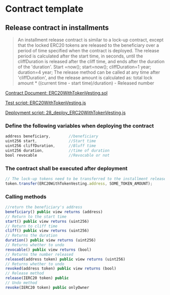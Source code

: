 # Contract template


## Release contract in installments

> An installment release contract is similar to a lock-up contract, except that the locked ERC20 tokens are released to the beneficiary over a period of time specified when the contract is deployed.
> The release period is calculated after the start time, in seconds, until the cliffDuration is released after the cliff time, and ends after the duration of the 'duration'.
> Start =now(); start=now(); cliffDuration=1 year; duration=4 year;
> The release method can be called at any time after 'cliffDuration', and the release amount is calculated as: total lock amount * ((current time - start time)/duration) - Released number

[Contract Document: ERC20WithTokenVesting.sol](https://github.com/TxCodeGroup/ContractTemplate/blob/master/contracts/Multi/ERC20WithTokenVesting.sol)

[Test script: ERC20WithTokenVesting.js](https://github.com/TxCodeGroup/ContractTemplate/blob/master/test/Multi/ERC20WithTokenVesting.js)

[Deployment script: 28_deploy_ERC20WithTokenVesting.js](https://github.com/TxCodeGroup/ContractTemplate/blob/master/migrations/28_deploy_ERC20WithTokenVesting.js)

### Define the following variables when deploying the contract
```javascript
address beneficiary,        //beneficiary
uint256 start,              //Start time
uint256 cliffDuration,      //Bluff time
uint256 duration,           //time of duration 
bool revocable              //Revocable or not
```
### The contract shall be executed after deployment
```javascript
// The lock-up tokens need to be transferred to the installment release contract after deployment
token.transfer(ERC20WithTokenVesting.address, SOME_TOKEN_AMOUNT);
```
### Calling methods
```javascript
//return the beneficiary's address
beneficiary() public view returns (address)
// Return to the start time
start() public view returns (uint256)
// Return to cliff time
cliff() public view returns (uint256)
// Returns the duration
duration() public view returns (uint256)
// Returns whether to undo
revocable() public view returns (bool)
// Returns the number released
released(address token) public view returns (uint256)
// Returns whether to undo
revoked(address token) public view returns (bool)
// Release method
release(IERC20 token) public
// Undo method
revoke(IERC20 token) public onlyOwner
```
